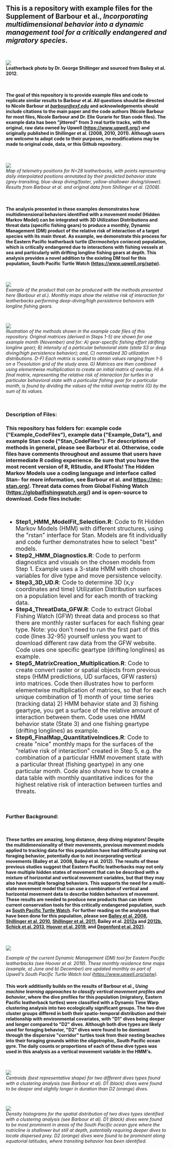## This is a repository with example files for the Supplement of Barbour et al., *Incorporating multidimensional behavior into a dynamic management tool for a critically endangered and migratory species*.
<br>

![](Markdown_Images/Bailey2012b_leatherback_GL.PNG)
<br>
**Leatherback photo by Dr. George Shillinger and sourced from Bailey et al. 2012.**

<br>

#### The goal of this repository is to provide example files and code to replicate similar results to Barbour et al. All questions should be directed to Nicole Barbour at *barbour@esf.edu* and acknowledgements should include citations to the main paper and the code authors (Nicole Barbour for most files, Nicole Barbour and Dr. Elie Gurarie for Stan code files). The example data has been "jittered" from 3 real turtle tracks, with the original, raw data owned by Upwell (https://www.upwell.org/) and originally published in Shillinger et al. (2008, 2010, 2011). Although users are welcome to adopt code to their purposes, no modifications may be made to original code, data, or this Github repository.
<br> 

![](Markdown_Images/BehaviorStates_Map.png)
<br>
*Map of telemetry positions for N=28 leatherbacks, with points representing daily interpolated positions annotated by their predicted behavior state (grey-transiting, blue-deep diving/faster, yellow-shallower diving/slower). Results from Barbour et al. and original data from Shillinger et al. (2008).*

<br>

#### The analysis presented in these examples demonstrates how multidimensional behaviors identified with a movement model (Hidden Markov Model) can be integrated with 3D Utilization Distributions and threat data (specific fishing gears) to produce a monthly, Dynamic Management (DM) product of the relative risk of interaction of a target species with its main threat. As example, we demonstrate this process for the Eastern Pacific leatherback turtle (*Dermochelys coriacea*) population, which is critically endangered due to interactions with fishing vessels at sea and particularly with drifting longline fishing gears at depth. This analysis provides a novel addition to the existing DM tool for this population, South Pacific Turtle Watch (https://www.upwell.org/sptw).
<br>

![](Markdown_Images/RelativeRisk_Maps.png)
<br>
*Example of the product that can be produced with the methods presented here (Barbour et al.). Monthly maps show the relative risk of interaction for leatherbacks performing deep-diving/high persistence behaviors with longline fishing gears.*

<br>

![](Markdown_Images/Methods.png)
<br>
*Illustration of the methods shown in the example code files of this repository. Original matrices (derived in Steps 1-5) are shown for one example month (November) and for: A) gear-specific fishing effort (drifting longline gear); B) intensity of a particular behavioral state (state S3 or deep diving/high persistence behavior); and, C) normalized 3D utilization distributions. D-F) Each matrix is scaled to obtain values ranging from 1-5 on a 1̊ resolution grid of the study area. G) Matrices are then combined using elementwise multiplication to create an initial matrix of overlap. H) A final matrix, representing the relative risk of interaction for turtles in a particular behavioral state with a particular fishing gear for a particular month, is found by dividing the values of the initial overlap matrix (G) by the sum of its values.*

<br>

### Description of Files:

### This repository has folders for: example code ("Example_CodeFiles"), example data ("Example_Data"), and example Stan code ("Stan_CodeFiles"). For descriptions of methods in general, please see Barbour et al. Otherwise, code files have comments throughout and assume that users have intermediate R coding experience. Be sure that you have the most recent version of R, RStudio, and RTools! The Hidden Markov Models use a coding language and interface called Stan- for more information, see Barbour et al. and https://mc-stan.org/. Threat data comes from Global Fishing Watch (https://globalfishingwatch.org/) and is open-source to download. Code files include:

<br>

 <font size="4"> 
 
  * **Step1_HMM_ModelFit_Selection.R**: Code to fit Hidden Markov Models (HMM) with different structures, using the "rstan" interface for Stan. Models are fit individually and code further demonstrates how to select "best" models. 
  * **Step2_HMM_Diagnostics.R**: Code to perform diagnostics and visuals on the chosen models from Step 1. Example uses a 3-state HMM with chosen variables for dive type and move persistence velocity.
  * **Step3_3D_UD.R**: Code to determine 3D (x,y coordinates and time) Utilization Distribution surfaces on a population level and for each month of tracking data. 
  * **Step4_ThreatData_GFW.R**: Code to extract Global Fishing Watch (GFW) threat data and process so that there are monthly raster surfaces for each fishing gear type. Note: you don't need to run the first part of this code (lines 32-95)  yourself unless you want to download different raw data from the GFW website. Code uses one specific geartype (drifting longlines) as example.
  * **Step5_MatrixCreation_Multiplication.R**: Code to create convert raster or spatial objects from previous steps (HMM predictions, UD surfaces, GFW rasters) into matrices. Code then illustrates how to perform elementwise multiplication of matrices, so that for each unique combination of 1) month of your time series (tracking data) 2) HMM behavior state and 3) fishing geartype, you get a surface of the relative amount of interaction between them. Code uses one HMM behavior state (State 3) and one fishing geartype (drifting longlines) as example.
  * **Step6_FinalMap_QuantitativeIndices.R**: Code to create "nice" monthly maps for the surfaces of the "relative risk of interaction" created in Step 5, e.g. the combination of a particular HMM movement state with a particular threat (fishing geartype) in any one particular month. Code also shows how to create a data table with monthly quantitative indices for the highest relative risk of interaction between turtles and threats.
  
  </font>

<br>

### Further Background:

<br>

#### These turtles are amazing, long distance, deep diving migrators! Despite the multidimensionality of their movements, previous movement models applied to tracking data for this population have had difficulty parsing out foraging behavior, potentially due to not incorporating vertical movements (Bailey et al. 2008, Bailey et al. 2012). The results of these previous studies suggest that Eastern Pacific leatherbacks may not only have multiple hidden states of movement that can be described with a mixture of horizontal and vertical movement variables, but that they may also have multiple foraging behaviors. This supports the need for a multi-state movement model that can use a combination of vertical and horizontal movement data to describe hidden behaviors of movement. These results are needed to produce new products than can inform current conservation tools for this critically endangered population, such as [South Pacific Turtle Watch](https://www.upwell.org/sptw). For further reading on the analyses that have been done for this population, please see [Bailey et al. 2008](https://www.researchgate.net/publication/222537046_Identifying_and_comparing_phases_of_movement_by_leatherback_turtles_using_state-space_models), [Shillinger et al. 2010](https://www.int-res.com/abstracts/esr/v10/p215-232/), [Shillinger et al. 2011](https://www.int-res.com/abstracts/meps/v422/p275-289/),  Bailey et al. [2012a](https://journals.plos.org/plosone/article?id=10.1371/journal.pone.0036401) and [2012b](https://esajournals.onlinelibrary.wiley.com/doi/full/10.1890/11-0633), [Schick et al. 2013](https://link.springer.com/article/10.1186/2051-3933-1-11), [Hoover et al. 2019](https://esajournals.onlinelibrary.wiley.com/doi/full/10.1002/ecs2.2644), and [Degenford et al. 2021](https://conbio.onlinelibrary.wiley.com/doi/full/10.1111/csp2.349).
<br>

![](Markdown_Images/Hoover_etal_2019.PNG)
<br>

*Example of the current Dynamic Management (DM) tool for Eastern Pacific leatherbacks (see Hoover et al. 2019). These monthly residence time maps (example, a) June and b) December) are updated monthly as part of Upwell's South Pacific Turtle Watch tool (https://www.upwell.org/sptw).*
<br>

#### This work additionlly builds on the results of Barbour et al., *Using machine learning approaches to classify vertical movement profiles and behavior*, where the dive profiles for this population (migratory, Eastern Pacific leatherback turtles) were classified with a Dynamic Time Warp clustering analysis into two ecologically significant groups. The two dive cluster groups differed in both their spatio-temporal distribution and their relationship with environmental covariates, with "D1" dives being deeper and longer compared to "D2" dives. Although both dive types are likely used for foraging behavior, "D2" dives were found to be dominant through the dispersive "corridor" turtles took from their nesting beaches into their foraging grounds within the oligotrophic, South Pacific ocean gyre. The daily counts or proportions of each of these dive types was used in this analysis as a vertical movement variable in the HMM's.
<br>

![](Markdown_Images/Centroid_DiveTypes.PNG)
<br>
*Centroids (best representative shape) for two different dives types found with a clustering analysis (see Barbour et al). D1 (black) dives were found to be deeper and slightly longer in duration than D2 (orange) dives.*

<br>

![](Markdown_Images/Distribution_DiveTypes.PNG)
<br>
*Density histograms for the spatial distribution of two dives types identified with a clustering analysis (see Barbour et al). D1 (black) dives were found to be most prominent in areas of the South Pacific ocean gyre where the nutricline is shallower but still at depth, potentially requiring deeper dives to locate dispersed prey. D2 (orange) dives were found to be prominent along equatorial latitudes, where transiting behavior has been identified.*

<br>




